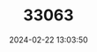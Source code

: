 ---
title: "33063"
category: "Tieghemella heckelii"
draft: false
date: 2024-02-22 13:03:50
languages:
  English: ["Cherry Mahogany"]
---